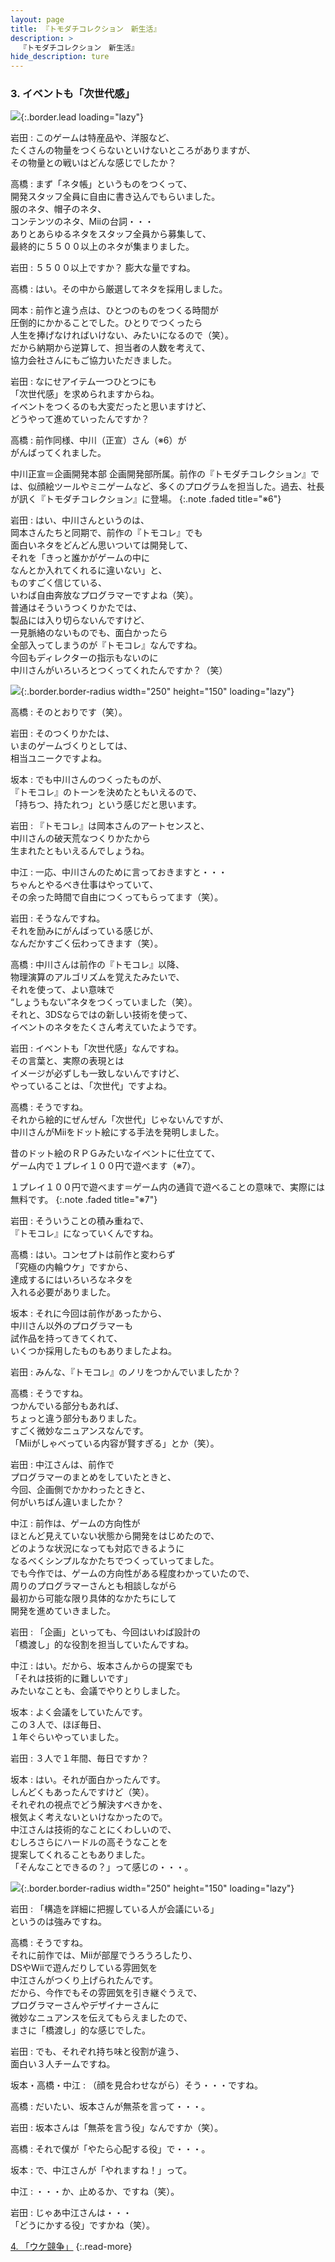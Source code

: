```yaml
---
layout: page
title: 『トモダチコレクション　新生活』
description: >
  『トモダチコレクション　新生活』
hide_description: ture
---
```


### 3. イベントも「次世代感」

![](/interviews/jp/3ds/ec6j/vol1/img/mainvisual3.jpg){:.border.lead loading="lazy"}

岩田
: このゲームは特産品や、洋服など、<br>たくさんの物量をつくらないといけないところがありますが、<br>その物量との戦いはどんな感じでしたか？

高橋
: まず「ネタ帳」というものをつくって、<br>開発スタッフ全員に自由に書き込んでもらいました。<br>服のネタ、帽子のネタ、<br>コンテンツのネタ、Miiの台詞・・・<br>ありとあらゆるネタをスタッフ全員から募集して、<br>最終的に５５００以上のネタが集まりました。

岩田
: ５５００以上ですか？ 膨大な量ですね。

高橋
: はい。その中から厳選してネタを採用しました。

岡本
: 前作と違う点は、ひとつのものをつくる時間が<br>圧倒的にかかることでした。ひとりでつくったら<br>人生を捧げなければいけない、みたいになるので（笑）。<br>だから納期から逆算して、担当者の人数を考えて、<br>協力会社さんにもご協力いただきました。

岩田
: なにせアイテム一つひとつにも<br>「次世代感」を求められますからね。<br>イベントをつくるのも大変だったと思いますけど、<br>どうやって進めていったんですか？

高橋
: 前作同様、中川（正宣）さん（※6）が<br>がんばってくれました。

中川正宣＝企画開発本部 企画開発部所属。前作の『トモダチコレクション』では、似顔絵ツールやミニゲームなど、多くのプログラムを担当した。過去、社長が訊く『トモダチコレクション』に登場。
{:.note .faded title="※6"}

岩田
: はい、中川さんというのは、<br>岡本さんたちと同期で、前作の『トモコレ』でも<br>面白いネタをどんどん思いついては開発して、<br>それを「きっと誰かがゲームの中に<br>なんとか入れてくれるに違いない」と、<br>ものすごく信じている、<br>いわば自由奔放なプログラマーですよね（笑）。<br>普通はそういうつくりかたでは、<br>製品には入り切らないんですけど、<br>一見脈絡のないものでも、面白かったら<br>全部入ってしまうのが『トモコレ』なんですね。<br>今回もディレクターの指示もないのに<br>中川さんがいろいろとつくってくれたんですか？（笑）

![](/interviews/jp/3ds/ec6j/vol1/img/photo9.jpg){:.border.border-radius width="250" height="150"  loading="lazy"}

高橋
: そのとおりです（笑）。

岩田
: そのつくりかたは、<br>いまのゲームづくりとしては、<br>相当ユニークですよね。

坂本
: でも中川さんのつくったものが、<br>『トモコレ』のトーンを決めたともいえるので、<br>「持ちつ、持たれつ」という感じだと思います。

岩田
: 『トモコレ』は岡本さんのアートセンスと、<br>中川さんの破天荒なつくりかたから<br>生まれたともいえるんでしょうね。

中江
: 一応、中川さんのために言っておきますと・・・<br>ちゃんとやるべき仕事はやっていて、<br>その余った時間で自由につくってもらってます（笑）。

岩田
: そうなんですね。<br>それを励みにがんばっている感じが、<br>なんだかすごく伝わってきます（笑）。

高橋
: 中川さんは前作の『トモコレ』以降、<br>物理演算のアルゴリズムを覚えたみたいで、<br>それを使って、よい意味で<br>“しょうもない”ネタをつくっていました（笑）。<br>それと、3DSならではの新しい技術を使って、<br>イベントのネタをたくさん考えていたようです。

岩田
: イベントも「次世代感」なんですね。<br>その言葉と、実際の表現とは<br>イメージが必ずしも一致しないんですけど、<br>やっていることは、「次世代」ですよね。

高橋
: そうですね。<br>それから絵的にぜんぜん「次世代」じゃないんですが、<br>中川さんがMiiをドット絵にする手法を発明しました。<br>

昔のドット絵のＲＰＧみたいなイベントに仕立てて、<br>ゲーム内で１プレイ１００円で遊べます（※7）。

１プレイ１００円で遊べます＝ゲーム内の通貨で遊べることの意味で、実際には無料です。
{:.note .faded title="※7"}

岩田
: そういうことの積み重ねで、<br>『トモコレ』になっていくんですね。

高橋
: はい。コンセプトは前作と変わらず<br>「究極の内輪ウケ」ですから、<br>達成するにはいろいろなネタを<br>入れる必要がありました。

坂本
: それに今回は前作があったから、<br>中川さん以外のプログラマーも<br>試作品を持ってきてくれて、<br>いくつか採用したものもありましたよね。

岩田
: みんな、『トモコレ』のノリをつかんでいましたか？

高橋
: そうですね。<br>つかんでいる部分もあれば、<br>ちょっと違う部分もありました。<br>すごく微妙なニュアンスなんです。<br>「Miiがしゃべっている内容が賢すぎる」とか（笑）。

岩田
: 中江さんは、前作で<br>プログラマーのまとめをしていたときと、<br>今回、企画側でかかわったときと、<br>何がいちばん違いましたか？

中江
: 前作は、ゲームの方向性が<br>ほとんど見えていない状態から開発をはじめたので、<br>どのような状況になっても対応できるように<br>なるべくシンプルなかたちでつくっていってました。<br>でも今作では、ゲームの方向性がある程度わかっていたので、<br>周りのプログラマーさんとも相談しながら<br>最初から可能な限り具体的なかたちにして<br>開発を進めていきました。

岩田
: 「企画」といっても、今回はいわば設計の<br>「橋渡し」的な役割を担当していたんですね。

中江
: はい。だから、坂本さんからの提案でも<br>「それは技術的に難しいです」<br>みたいなことも、会議でやりとりしました。

坂本
: よく会議をしていたんです。<br>この３人で、ほぼ毎日、<br>１年ぐらいやっていました。

岩田
: ３人で１年間、毎日ですか？

坂本
: はい。それが面白かったんです。<br>しんどくもあったんですけど（笑）。<br>それぞれの視点でどう解決すべきかを、<br>根気よく考えないといけなかったので。<br>中江さんは技術的なことにくわしいので、<br>むしろさらにハードルの高そうなことを<br>提案してくれることもありました。<br>「そんなことできるの？」って感じの・・・。

![](/interviews/jp/3ds/ec6j/vol1/img/photo10.jpg){:.border.border-radius width="250" height="150"  loading="lazy"}

岩田
: 「構造を詳細に把握している人が会議にいる」<br>というのは強みですね。

高橋
: そうですね。<br>それに前作では、Miiが部屋でうろうろしたり、<br>DSやWiiで遊んだりしている雰囲気を<br>中江さんがつくり上げられたんです。<br>だから、今作でもその雰囲気を引き継ぐうえで、<br>プログラマーさんやデザイナーさんに<br>微妙なニュアンスを伝えてもらえましたので、<br>まさに「橋渡し」的な感じでした。

岩田
: でも、それぞれ持ち味と役割が違う、<br>面白い３人チームですね。

坂本・高橋・中江
: （顔を見合わせながら）そう・・・ですね。

高橋
: だいたい、坂本さんが無茶を言って・・・。

岩田
: 坂本さんは「無茶を言う役」なんですか（笑）。

高橋
: それで僕が「やたら心配する役」で・・・。

坂本
: で、中江さんが「やれますね！」って。

中江
: ・・・か、止めるか、ですね（笑）。

岩田
: じゃあ中江さんは・・・<br>「どうにかする役」ですかね（笑）。


[4. 「ウケ競争」](4.md)
{:.read-more}
